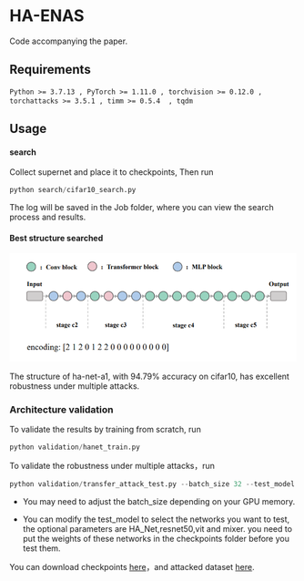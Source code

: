 # HA-ENAS
Code accompanying the paper. 

## Requirements
``` 
Python >= 3.7.13 , PyTorch >= 1.11.0 , torchvision >= 0.12.0 , torchattacks >= 3.5.1 , timm >= 0.5.4  , tqdm 
```
## Usage

#### search

Collect supernet and place it to checkpoints, Then run 

```python
python search/cifar10_search.py
```

The log will be saved in the Job folder, where you can view the search process and results.

#### Best structure searched

![image-20240509162220502](img/image-20240509162220502.png)

The structure of ha-net-a1, with 94.79% accuracy on cifar10, has excellent robustness under multiple attacks.

### Architecture validation

To validate the results by training from scratch, run

```python
python validation/hanet_train.py
```

To validate the robustness under multiple attacks，run

```python
python validation/transfer_attack_test.py --batch_size 32 --test_model HA_Net
```

+ You may need to adjust the batch_size depending on your GPU memory.

+ You can modify the test_model to select the networks you want to test, the optional parameters are HA_Net,resnet50,vit and mixer. you need to put the weights of these networks in the checkpoints folder before you test them.

You can download checkpoints [here](https://drive.google.com/drive/folders/1x_PL5bmKxKHQYN8peaV7gY41lys7pA5y?usp=drive_link)，and attacked dataset [here](https://drive.google.com/file/d/1sHvsOLv16uvYZg07zmg9dWDi9Eeo6wIh/view?usp=drive_link).
